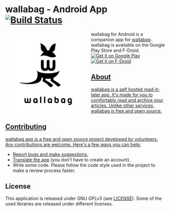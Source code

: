 # wallabag - Android App [![Build Status](https://travis-ci.org/wallabag/android-app.svg?branch=master)](https://travis-ci.org/wallabag/android-app)

<img src="unnamed.png" align="left"
width="250"
    hspace="10" vspace="10">

wallabag for Android is a companion app for [wallabag](https://www.wallabag.org).
wallabag is available on the Google Play Store and F-Droid.
<a href="https://play.google.com/store/apps/details?id=fr.gaulupeau.apps.InThePoche">
    <img alt="Get it on Google Play"
        height="80"
        src="https://play.google.com/intl/en_us/badges/images/generic/en_badge_web_generic.png" />
</a>  
<a href="https://f-droid.org/app/fr.gaulupeau.apps.InThePoche">
    <img alt="Get it on F-Droid"
        height="80"
        src="https://f-droid.org/badge/get-it-on.png" />


## About
wallabag is a self hosted read-it-later app.
It's made for you to comfortably read and archive your articles.
Unlike other services, wallabag is free and open source.

## Contributing


wallabag app is a free and open source project developed by volunteers. Any contributions are welcome. Here's a few ways you can help:
 * [Report bugs and make suggestions.](https://github.com/wallabag/android-app/issues)
 * [Translate the app](https://hosted.weblate.org/projects/wallabag/android-app/) (you don't have to create an account).
 * Write some code. Please follow the code style used in the project to make a review process faster.


## License

This application is released under GNU GPLv3 (see [LICENSE](LICENSE)).
Some of the used libraries are released under different licenses.
